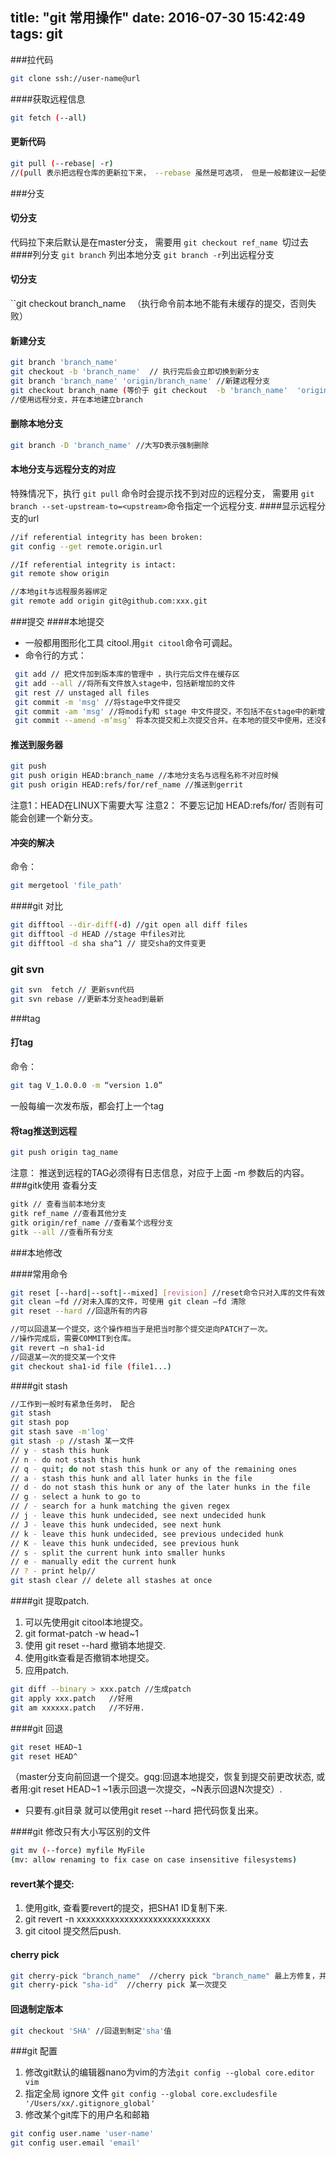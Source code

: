 title: "git 常用操作"
date: 2016-07-30 15:42:49
tags: git
---
###拉代码
```bash
git clone ssh://user-name@url
```
####获取远程信息
```bash
git fetch (--all)
```
#### 更新代码
```bash
git pull (--rebase| -r)
//(pull 表示把远程仓库的更新拉下来， --rebase 虽然是可选项， 但是一般都建议一起使用，这里涉及到 “基”的概念。
```
<!-- more -->
###分支
#### 切分支
代码拉下来后默认是在master分支， 需要用 ``git checkout ref_name ``切过去
####列分支
``git branch`` 列出本地分支
``git branch -r``列出远程分支
#### 切分支
``git checkout branch_name` ` （执行命令前本地不能有未缓存的提交，否则失败）
#### 新建分支
```bash
git branch 'branch_name'
git checkout -b 'branch_name'  // 执行完后会立即切换到新分支
git branch 'branch_name' 'origin/branch_name' //新建远程分支 
git checkout branch_name (等价于 git checkout  -b 'branch_name'  'origin/branch_name' )
//使用远程分支，并在本地建立branch
```

#### 删除本地分支
```bash
git branch -D 'branch_name' //大写D表示强制删除
```

#### 本地分支与远程分支的对应
特殊情况下，执行 ``git pull`` 命令时会提示找不到对应的远程分支， 需要用 ``git branch --set-upstream-to=<upstream>``命令指定一个远程分支.
####显示远程分支的url
```bash
//if referential integrity has been broken:
git config --get remote.origin.url

//If referential integrity is intact:
git remote show origin

//本地git与远程服务器绑定
git remote add origin git@github.com:xxx.git
```
###提交
####本地提交
- 一般都用图形化工具 citool.用``git citool``命令可调起。
- 命令行的方式：

```bash
 git add // 把文件加到版本库的管理中 ，执行完后文件在缓存区
 git add --all //将所有文件放入stage中，包括新增加的文件
 git rest // unstaged all files
 git commit -m 'msg' //将stage中文件提交
 git commit -am 'msg' //将modify和 stage 中文件提交，不包括不在stage中的新增文件
 git commit --amend -m‘msg’ 将本次提交和上次提交合并。在本地的提交中使用，还没有push到服务器中
```
#### 推送到服务器
```bash
git push 
git push origin HEAD:branch_name //本地分支名与远程名称不对应时候
git push origin HEAD:refs/for/ref_name //推送到gerrit
```

注意1：HEAD在LINUX下需要大写
注意2： 不要忘记加 HEAD:refs/for/ 否则有可能会创建一个新分支。

#### 冲突的解决
命令：
```bash
git mergetool 'file_path'
```
####git 对比

```bash 
git difftool --dir-diff(-d) //git open all diff files 
git difftool -d HEAD //stage 中files对比
git difftool -d sha sha^1 // 提交sha的文件变更
``` 
### git svn
```bash
git svn  fetch // 更新svn代码
git svn rebase //更新本分支head到最新
```
###tag
#### 打tag
命令：

```bash
git tag V_1.0.0.0 -m “version 1.0”
```
一般每编一次发布版，都会打上一个tag
#### 将tag推送到远程
```bash
git push origin tag_name
```
注意： 推送到远程的TAG必须得有日志信息，对应于上面 -m 参数后的内容。
###gitk使用
查看分支

```bash
gitk // 查看当前本地分支
gitk ref_name //查看其他分支
gitk origin/ref_name //查看某个远程分支
gitk --all //查看所有分支
```
###本地修改


####常用命令
```bash
git reset [--hard|--soft|--mixed] [revision] //reset命令只对入库的文件有效，
git clean –fd //对未入库的文件，可使用 git clean –fd 清除
git reset --hard //回退所有的内容

//可以回退某一个提交，这个操作相当于是把当时那个提交逆向PATCH了一次。
//操作完成后，需要COMMIT到仓库。
git revert –n sha1-id
//回退某一次的提交某一个文件
git checkout sha1-id file (file1...)


```
####git stash
```bash
//工作到一般时有紧急任务时， 配合 
git stash
git stash pop
git stash save -m'log'
git stash -p //stash 某一文件
// y - stash this hunk
// n - do not stash this hunk
// q - quit; do not stash this hunk or any of the remaining ones
// a - stash this hunk and all later hunks in the file
// d - do not stash this hunk or any of the later hunks in the file
// g - select a hunk to go to
// / - search for a hunk matching the given regex
// j - leave this hunk undecided, see next undecided hunk
// J - leave this hunk undecided, see next hunk
// k - leave this hunk undecided, see previous undecided hunk
// K - leave this hunk undecided, see previous hunk
// s - split the current hunk into smaller hunks
// e - manually edit the current hunk
// ? - print help// 
git stash clear // delete all stashes at once
```


####git 提取patch.
1. 可以先使用git citool本地提交。
2. git format-patch -w head~1 
3. 使用 git reset --hard 撤销本地提交.
4. 使用gitk查看是否撤销本地提交。
5. 应用patch.
```bash
git diff --binary > xxx.patch //生成patch
git apply xxx.patch   //好用
git am xxxxxx.patch   //不好用.
```

####git 回退
```bash
git reset HEAD~1
git reset HEAD^
```
（master分支向前回退一个提交。gqg:回退本地提交，恢复到提交前更改状态, 或者用:git reset HEAD~1  ~1表示回退一次提交，~N表示回退N次提交）.

- 只要有.git目录 就可以使用git reset --hard 把代码恢复出来。

####git 修改只有大小写区别的文件
```bash
git mv (--force) myfile MyFile
(mv: allow renaming to fix case on case insensitive filesystems)
```

#### revert某个提交:
1. 使用gitk, 查看要revert的提交，把SHA1 ID复制下来.
2. git revert -n xxxxxxxxxxxxxxxxxxxxxxxxxxxx 
3. git citool 提交然后push.

#### cherry pick
```bash 
git cherry-pick "branch_name"  //cherry pick "branch_name" 最上方修复，并提交
git cherry-pick "sha-id"  //cherry pick 某一次提交
```
#### 回退制定版本
```bash
git checkout 'SHA' //回退到制定'sha'值
```
###git 配置
1. 修改git默认的编辑器nano为vim的方法``git config --global core.editor vim``
2. 指定全局 ignore 文件 ``git config --global core.excludesfile  '/Users/xx/.gitignore_global' ``
3. 修改某个git库下的用户名和邮箱

```bash
git config user.name 'user-name'
git config user.email 'email'
```